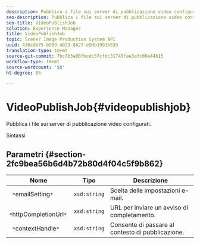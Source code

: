 ```yaml
---
description: Pubblica i file sui server di pubblicazione video configurati.
seo-description: Pubblica i file sui server di pubblicazione video configurati.
seo-title: VideoPublishJob
solution: Experience Manager
title: VideoPublishJob
topic: Scene7 Image Production System API
uuid: 430cdb75-b909-4023-8627-e9db1991b533
translation-type: tm+mt
source-git-commit: 7bc7b3a86fbcdc57cfdc31745fae3afc06e44b15
workflow-type: tm+mt
source-wordcount: '50'
ht-degree: 8%

---
```



# VideoPublishJob{#videopublishjob}

Pubblica i file sui server di pubblicazione video configurati.

Sintassi

## Parametri {#section-2fc9bea56b6d4b72b80d4f04c5f9b862}

| Nome | Tipo | Descrizione |
|---|---|---|
| ` *`emailSetting`*` | `xsd:string` | Scelta delle impostazioni e-mail. |
| ` *`httpCompletionUrl`*` | `xsd:string` | URL per inviare un avviso di completamento. |
| ` *`contextHandle`*` | `xsd:string` | Consente di passare al contesto di pubblicazione. |

